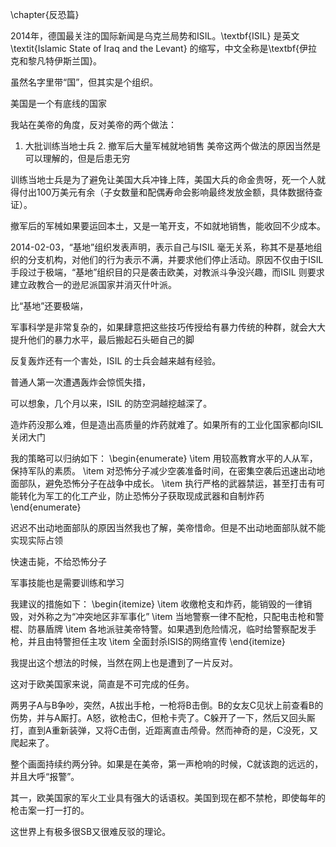 \chapter{反恐篇}

2014年，德国最关注的国际新闻是乌克兰局势和ISIL。\textbf{ISIL} 是英文\textit{Islamic State of Iraq and the Levant} 的缩写，中文全称是\textbf{伊拉克和黎凡特伊斯兰国}。

虽然名字里带“国”，但其实是个组织。

美国是一个有底线的国家

我站在美帝的角度，反对美帝的两个做法：
1. 大批训练当地士兵 2. 撤军后大量军械就地销售
美帝这两个做法的原因当然是可以理解的，但是后患无穷

训练当地士兵是为了避免让美国大兵冲锋上阵，美国大兵的命金贵呀，死一个人就得付出100万美元有余（子女数量和配偶寿命会影响最终发放金额，具体数据待查证）。

撤军后的军械如果要运回本土，又是一笔开支，不如就地销售，能收回不少成本。

2014-02-03，“基地”组织发表声明，表示自己与ISIL 毫无关系，称其不是基地组织的分支机构，对他们的行为表示不满，并要求他们停止活动。原因不仅由于ISIL手段过于极端，“基地”组织目的只是袭击欧美，对教派斗争没兴趣，而ISIL 则要求建立政教合一的逊尼派国家并消灭什叶派。

比“基地”还要极端，

军事科学是非常复杂的，如果肆意把这些技巧传授给有暴力传统的种群，就会大大提升他们的暴力水平，最后搬起石头砸自己的脚

反复轰炸还有一个害处，ISIL 的士兵会越来越有经验。

普通人第一次遭遇轰炸会惊慌失措，

可以想象，几个月以来，ISIL 的防空洞越挖越深了。

造炸药没那么难，但是造出高质量的炸药就难了。如果所有的工业化国家都向ISIL 关闭大门

我的策略可以归纳如下：
\begin{enumerate}
\item 用较高教育水平的人从军，保持军队的素质。
\item 对恐怖分子减少空袭准备时间，在密集空袭后迅速出动地面部队，避免恐怖分子在战争中成长。
\item 执行严格的武器禁运，甚至打击有可能转化为军工的化工产业，防止恐怖分子获取现成武器和自制炸药
\end{enumerate}

迟迟不出动地面部队的原因当然我也了解，美帝惜命。但是不出动地面部队就不能实现实际占领

快速击毙，不给恐怖分子

军事技能也是需要训练和学习

我建议的措施如下：
\begin{itemize}
	\item 收缴枪支和炸药，能销毁的一律销毁，对外称之为“冲突地区非军事化”
	\item 当地警察一律不配枪，只配电击枪和警棍、防暴盾牌
	\item 各地派驻美帝特警。如果遇到危险情况，临时给警察配发手枪，并且由特警担任主攻
	\item 全面封杀ISIS的网络宣传
\end{itemize}

我提出这个想法的时候，当然在网上也是遭到了一片反对。

这对于欧美国家来说，简直是不可完成的任务。

两男子A与B争吵，突然，A拔出手枪，一枪将B击倒。B的女友C见状上前查看B的伤势，并与A厮打。A怒，欲枪击C，但枪卡壳了。C躲开了一下，然后又回头厮打，直到A重新装弹，又将C击倒，近距离直击颅骨。然而神奇的是，C没死，又爬起来了。

整个画面持续约两分钟。如果是在美帝，第一声枪响的时候，C就该跑的远远的，并且大呼“报警”。

其一，欧美国家的军火工业具有强大的话语权。美国到现在都不禁枪，即使每年的枪击案一打一打的。

这世界上有极多很SB又很难反驳的理论。


